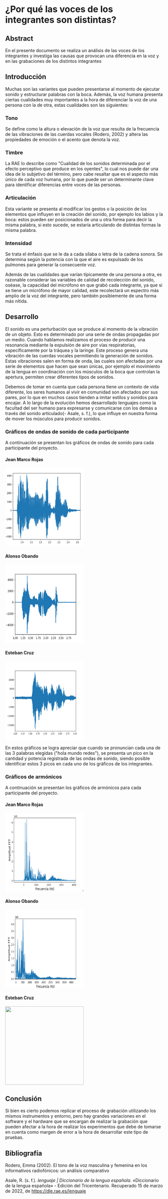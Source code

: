 # **¿Por qué las voces de los integrantes son distintas?**

## Abstract

En el presente documento se realiza un análisis de las voces de los integrantes y investiga las causas que provocan una diferencia en la voz y en las grabaciones de los distintos integrantes

## Introducción

Muchas son las variantes que pueden presentarse al momento de ejecutar sonido y estructurar palabras con la boca. Además, la voz humana presenta ciertas cualidades muy importantes a la hora de diferenciar la voz de una persona con la de otra, estas cualidades son las siguientes:

### Tono

Se define como la altura o elevación de la voz que resulta de la frecuencia de las vibraciones de las cuerdas vocales (Rodero, 2002) y altera las propiedades de emoción o el acento que denota la voz.

### Timbre

La RAE lo describe como "Cualidad de los sonidos determinada por el efecto perceptivo que produce en los oyentes", lo cual nos puede dar una idea de lo subjetivo del término, pero cabe resaltar que es el aspecto más único de cada voz humana, por lo que puede ser un determinante clave para identificar diferencias entre voces de las personas.

### Articulación

Esta variante se presenta al modificar los gestos o la posición de los elementos que influyen en la creación del sonido, por ejemplo los labios y la boca: estos pueden ser posicionados de una u otra forma para decir la misma palabra, si esto sucede, se estaría articulando de distintas formas la misma palabra.

### Intensidad

Se trata el énfasis que se le da a cada sílaba o letra de la cadena sonora. Se determina según la potencia con la que el aire es expulsado de los pulmones para generar la consecuente voz.

Además de las cualidades que varían típicamente de una persona a otra, es razonable considerar las variables de calidad de recolección del sonido, oséase, la capacidad del micrófono en que grabó cada integrante, ya que si se tiene un micrófono de mayor calidad, este recolectará un espectro más amplio de la voz del integrante, pero también posiblemente de una forma más nítida.

## Desarrollo

El sonido es una perturbación que se produce al momento de la vibración de un objeto. Esto es determinado por una serie de ondas propagadas por un medio. Cuando hablamos realizamos el proceso de producir una resonancia mediante la expulsión de aire por vías respiratorias, específicamente por la tráquea y la laringe. Este proceso genera una vibración de las cuerdas vocales permitiendo la generación de sonidos. Estas vibraciones salen en forma de onda, las cuales son afectadas por una serie de elementos que hacen que sean únicas, por ejemplo el movimiento de la lengua en coordinación con los músculos de la boca que controlan la apertura, permiten crear diferentes tipos de sonidos.

Debemos de tomar en cuenta que cada persona tiene un contexto de vida diferente, los seres humanos al vivir en comunidad son afectados por sus pares, por lo que en muchos casos tienden a imitar estilos y sonidos para encajar. A lo largo de la evolución hemos desarrollado lenguajes como la facultad del ser humano para expresarse y comunicarse con los demás a través del sonido articulado(- Asale, s. f.), lo que influye en nuestra forma de mover los músculos para producir sonidos.

### Gráficos de ondas de sonido de cada participante

A continuación se presentan los gráficos de ondas de sonido para cada participante del proyecto.

#### Jean Marco Rojas

<img src="https://github.com/JeanMarcoRU/202201-IC7602-Autrum/blob/main/scripts/data/output/rec_jeanmarco/jeanmarcoGrafico.png" width=250 height=250>

#### Alonso Obando

<img src="https://github.com/JeanMarcoRU/202201-IC7602-Autrum/blob/main/scripts/data/output/rec_alonso/grafico1.png" width=250 height=250>

#### Esteban Cruz

<img src="https://github.com/JeanMarcoRU/202201-IC7602-Autrum/blob/main/scripts/data/output/rec_esteban/espectro%20esteban.png" width=250 height=250>

En estos gráficos se logra apreciar que cuando se pronuncian cada una de las 3 palabras elegidas ("hola mundo redes"), se presenta un pico en la cantidad y potencia registrada de las ondas de sonido, siendo posible identificar estos 3 picos en cada uno de los gráficos de los integrantes.

### Gráficos de armónicos

A continuación se presentan los gráficos de armónicos para cada participante del proyecto.

#### Jean Marco Rojas

<img src="https://github.com/JeanMarcoRU/202201-IC7602-Autrum/blob/main/scripts/data/output/rec_jeanmarco/jeanmarcoFFT.png" width=250 height=250>

#### Alonso Obando

<img src="https://github.com/JeanMarcoRU/202201-IC7602-Autrum/blob/main/scripts/data/output/rec_alonso/grafico2.png" width=250 height=250>

#### Esteban Cruz

<img src="https://github.com/JeanMarcoRU/202201-IC7602-Autrum/blob/main/scripts/data/output/rec_esteban/armónicos%20esteban.png" width=250 height=250>

## Conclusión

Si bien es cierto podemos replicar el proceso de grabación utilizando los mismos instrumentos y entorno, pero hay grandes variaciones en el software y el hardware que se encargan de realizar la grabación que pueden afectar a la hora de realizar los experimentos que debe de tomarse en cuenta como margen de error a la hora de desarrollar este tipo de pruebas.

## Bibliografía

Rodero, Emma (2002). El tono de la voz masculina y femenina en los informativos radiofónicos: un análisis comparativo

Asale, R. (s. f.). _lenguaje | Diccionario de la lengua española_. «Diccionario de la lengua española» - Edición del Tricentenario. Recuperado 15 de marzo de 2022, de https://dle.rae.es/lenguaje
